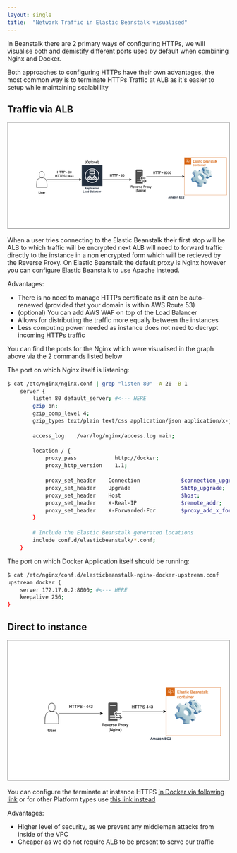 ```yaml
---
layout: single
title:  "Network Traffic in Elastic Beanstalk visualised"
---
```


In Beanstalk there are 2 primary ways of configuring HTTPs, we will visualise both and demistify different ports used by default when combining Nginx and Docker.

Both approaches to configuring HTTPs have their own advantages, the most common way is to terminate HTTPs Traffic at ALB as it's easier to setup while maintaining scalablility

## Traffic via ALB
![Preview](./../assets/img/elastic-beanstalk-traffic-to-alb.png)

When a user tries connecting to the Elastic Beanstalk their first stop will be ALB to which traffic will be encrypted next ALB will need to forward traffic directly to the instance in a non encrypted form which will be recieved by the Reverse Proxy. On Elastic Beanstalk the default proxy is Nginx however you can configure Elastic Beanstalk to use Apache instead.

Advantages:
- There is no need to manage HTTPs certificate as it can be auto-renewed (provided that your domain is within AWS Route 53)
- (optional) You can add AWS WAF on top of the Load Balancer
- Allows for distributing the traffic more equally between the instances
- Less computing power needed as instance does not need to decrypt incoming HTTPs traffic

You can find the ports for the Nginx which were visualised in the graph above via the 2 commands listed below


The port on which Nginx itself is listening:
```bash
$ cat /etc/nginx/nginx.conf | grep "listen 80" -A 20 -B 1
    server {
        listen 80 default_server; #<--- HERE
        gzip on;
        gzip_comp_level 4;
        gzip_types text/plain text/css application/json application/x-javascript text/xml application/xml application/xml+rss text/javascript;

        access_log    /var/log/nginx/access.log main;

        location / {
            proxy_pass            http://docker;
            proxy_http_version    1.1;

            proxy_set_header    Connection             $connection_upgrade;
            proxy_set_header    Upgrade                $http_upgrade;
            proxy_set_header    Host                   $host;
            proxy_set_header    X-Real-IP              $remote_addr;
            proxy_set_header    X-Forwarded-For        $proxy_add_x_forwarded_for;
        }

        # Include the Elastic Beanstalk generated locations
        include conf.d/elasticbeanstalk/*.conf;
    }
```

The port on which Docker Application itself should be running:
```bash
$ cat /etc/nginx/conf.d/elasticbeanstalk-nginx-docker-upstream.conf 
upstream docker {
    server 172.17.0.2:8000; #<--- HERE
    keepalive 256;
}
```

## Direct to instance

![Preview](./../assets/img/elastic-beanstalk-traffic-to-instance.png)

You can configure the terminate at instance HTTPS [in Docker via following link](https://docs.aws.amazon.com/elasticbeanstalk/latest/dg/https-singleinstance-docker.html) or for other Platform types use [this link instead](https://docs.aws.amazon.com/elasticbeanstalk/latest/dg/https-singleinstance-docker.html)

Advantages:
- Higher level of security, as we prevent any middleman attacks from inside of the VPC
- Cheaper as we do not require ALB to be present to serve our traffic
